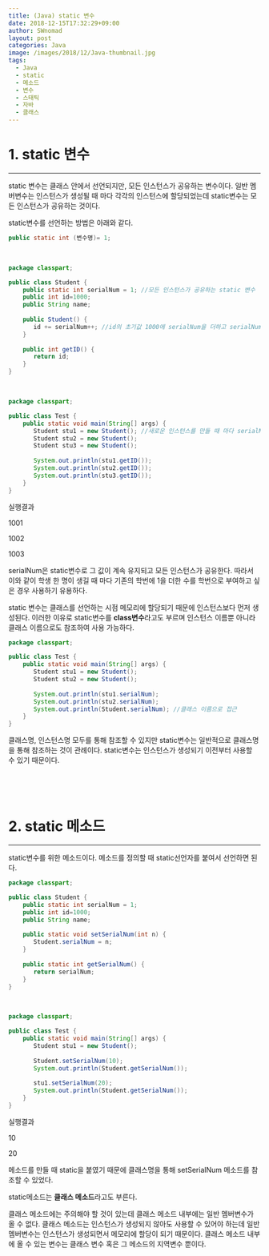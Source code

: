 ```yaml
---
title: (Java) static 변수
date: 2018-12-15T17:32:29+09:00
author: SWnomad
layout: post
categories: Java
image: /images/2018/12/Java-thumbnail.jpg
tags:
  - Java
  - static
  - 메소드
  - 변수
  - 스태틱
  - 자바
  - 클래스
---
```

# 1. static 변수

* * *

static 변수는 클래스 안에서 선언되지만, 모든 인스턴스가 공유하는 변수이다. 일반 멤버변수는 인스턴스가 생성될 때 마다 각각의 인스턴스에 할당되었는데 static변수는 모든 인스턴스가 공유하는 것이다.

static변수를 선언하는 방법은 아래와 같다.

~~~ java
public static int (변수명)= 1;
~~~

&nbsp;

~~~ java
package classpart;

public class Student {
    public static int serialNum = 1; //모든 인스턴스가 공유하는 static 변수
    public int id=1000;
    public String name;
    
    public Student() {
       id += serialNum++; //id의 초기값 1000에 serialNum을 더하고 serialNum은 1 증가
    }
    
    public int getID() {
       return id;
    }
}
~~~

&nbsp;

~~~ java
package classpart;

public class Test {
    public static void main(String[] args) {
       Student stu1 = new Student(); //새로운 인스턴스를 만들 때 마다 serialNum 1 증가 id = 1000+serialNum
       Student stu2 = new Student();
       Student stu3 = new Student();
       
       System.out.println(stu1.getID());
       System.out.println(stu2.getID());
       System.out.println(stu3.getID());
    }
}
~~~

실행결과

1001


1002


1003


 

serialNum은 static변수로 그 값이 계속 유지되고 모든 인스턴스가 공유한다. 따라서 이와 같이 학생 한 명이 생길 때 마다 기존의 학번에 1을 더한 수를 학번으로 부여하고 싶은 경우 사용하기 유용하다.

static 변수는 클래스를 선언하는 시점 메모리에 할당되기 때문에 인스턴스보다 먼저 생성된다. 이러한 이유로 static변수를 **class변수**라고도 부르며 인스턴스 이름뿐 아니라 클래스 이름으로도 참조하여 사용 가능하다.

~~~ java
package classpart;

public class Test {
    public static void main(String[] args) {
       Student stu1 = new Student();
       Student stu2 = new Student();
       
       System.out.println(stu1.serialNum);
       System.out.println(stu2.serialNum);
       System.out.println(Student.serialNum); //클래스 이름으로 접근
    }
}
~~~

클래스명, 인스턴스명 모두를 통해 참조할 수 있지만 static변수는 일반적으로 클래스명을 통해 참조하는 것이 관례이다. static변수는 인스턴스가 생성되기 이전부터 사용할 수 있기 때문이다.

&nbsp;

&nbsp;

# 2. static 메소드

* * *

static변수를 위한 메소드이다. 메소드를 정의할 때 static선언자를 붙여서 선언하면 된다.

~~~ java
package classpart;

public class Student {
    public static int serialNum = 1;
    public int id=1000;
    public String name;
    
    public static void setSerialNum(int n) {
       Student.serialNum = n;
    }
    
    public static int getSerialNum() {
       return serialNum;
    }
}
~~~

&nbsp;

~~~ java
package classpart;

public class Test {
    public static void main(String[] args) {
       Student stu1 = new Student();
       
       Student.setSerialNum(10);
       System.out.println(Student.getSerialNum());
       
       stu1.setSerialNum(20);
       System.out.println(Student.getSerialNum());
    }
}
~~~

실행결과

10


20

메소드를 만들 때 static을 붙였기 때문에 클래스명을 통해 setSerialNum 메소드를 참조할 수 있었다.

static메소드는 **클래스 메소드**라고도 부른다.

클래스 메소드에는 주의해야 할 것이 있는데 클래스 메소드 내부에는 일반 멤버변수가 올 수 없다. 클래스 메소드는 인스턴스가 생성되지 않아도 사용할 수 있어야 하는데 일반 멤버변수는 인스턴스가 생성되면서 메모리에 할당이 되기 때문이다. 클래스 메소드 내부에 올 수 있는 변수는 클래스 변수 혹은 그 메소드의 지역변수 뿐이다.